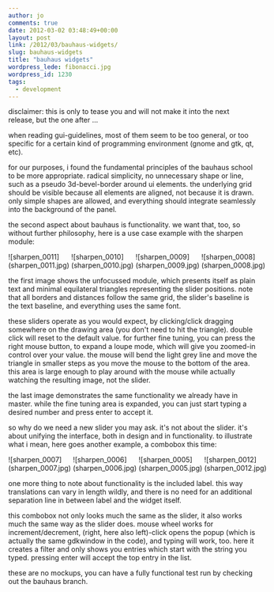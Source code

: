 ```yaml
---
author: jo
comments: true
date: 2012-03-02 03:48:49+00:00
layout: post
link: /2012/03/bauhaus-widgets/
slug: bauhaus-widgets
title: "bauhaus widgets"
wordpress_lede: fibonacci.jpg
wordpress_id: 1230
tags:
  - development
---
```

disclaimer: this is only to tease you and will not make it into the next release, but the one after ...

when reading gui-guidelines, most of them seem to be too general, or too specific for a certain kind of programming environment (gnome and gtk, qt, etc).

for our purposes, i found the fundamental principles of the bauhaus school to be more appropriate. radical simplicity, no unnecessary shape or line, such as a pseudo 3d-bevel-border around ui elements. the underlying grid should be visible because all elements are aligned, not because it is drawn. only simple shapes are allowed, and everything should integrate seamlessly into the background of the panel.

the second aspect about bauhaus is functionality. we want that, too, so without further philosophy, here is a use case example with the sharpen module:

<span style="display: table-row;">
<span style="display: table-cell">![sharpen_0011](sharpen_0011.jpg)</span>
&nbsp;
<span style="display: table-cell">![sharpen_0010](sharpen_0010.jpg)</span>
&nbsp;
<span style="display: table-cell">![sharpen_0009](sharpen_0009.jpg)</span>
&nbsp;
<span style="display: table-cell">![sharpen_0008](sharpen_0008.jpg)</span>
</span>

the first image shows the unfocussed module, which presents itself as plain text and minimal equilateral triangles representing the slider positions. note that all borders and distances follow the same grid, the slider's baseline is the text baseline, and everything uses the same font.

these sliders operate as you would expect, by clicking/click dragging somewhere on the drawing area (you don't need to hit the triangle). double click will reset to the default value.
for further fine tuning, you can press the right mouse button, to expand a loupe mode, which will give you zoomed-in control over your value. the mouse will bend the light grey line and move the triangle in smaller steps as you move the mouse to the bottom of the area. this area is large enough to play around with the mouse while actually watching the resulting image, not the slider.

the last image demonstrates the same functionality we already have in master. while the fine tuning area is expanded, you can just start typing a desired number and press enter to accept it.

so why do we need a new slider you may ask. it's not about the slider. it's about unifying the interface, both in design and in functionality. to illustrate what i mean, here goes another example, a combobox this time:

<span style="display: table-row;">
<span style="display: table-cell">![sharpen_0007](sharpen_0007.jpg)</span>
&nbsp;
<span style="display: table-cell">![sharpen_0006](sharpen_0006.jpg)</span>
&nbsp;
<span style="display: table-cell">![sharpen_0005](sharpen_0005.jpg)</span>
&nbsp;
<span style="display: table-cell">![sharpen_0012](sharpen_0012.jpg)</span>
</span>

one more thing to note about functionality is the included label. this way translations can vary in length wildly, and there is no need for an additional separation line in between label and the widget itself.

this combobox not only looks much the same as the slider, it also works much the same way as the slider does. mouse wheel works for increment/decrement, (right, here also left)-click opens the popup (which is actually the same gdkwindow in the code), and typing will work, too. here it creates a filter and only shows you entries which start with the string you typed. pressing enter will accept the top entry in the list.

these are no mockups, you can have a fully functional test run by checking out the bauhaus branch.
